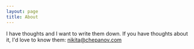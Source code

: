 ```yaml
---
layout: page
title: About
---
```


I have thoughts and I want to write them down. If you have thoughts about it, I'd love to know them: nikita@chepanov.com

